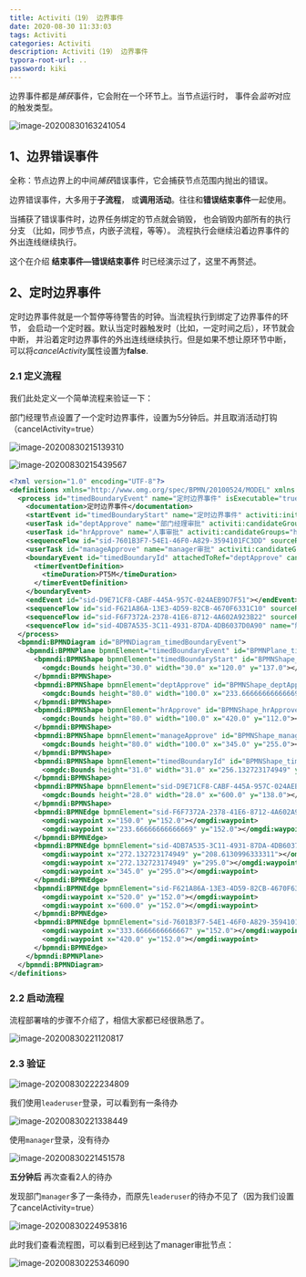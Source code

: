 ```yaml
---
title: Activiti（19） 边界事件
date: 2020-08-30 11:33:03
tags: Activiti
categories: Activiti
description: Activiti（19） 边界事件
typora-root-url: ..
password: kiki
---
```


边界事件都是*捕获*事件，它会附在一个环节上。当节点运行时， 事件会*监听*对应的触发类型。 

![image-20200830163241054](/images/activiti6-19/image-20200830163241054.png)

## 1、边界错误事件

全称：节点边界上的中间*捕获*错误事件，它会捕获节点范围内抛出的错误。

边界错误事件，大多用于**子流程**， 或**调用活动**。往往和**错误结束事件**一起使用。

当捕获了错误事件时，边界任务绑定的节点就会销毁， 也会销毁内部所有的执行分支 （比如，同步节点，内嵌子流程，等等）。 流程执行会继续沿着边界事件的外出连线继续执行。

这个在介绍 **结束事件—错误结束事件** 时已经演示过了，这里不再赘述。



## 2、定时边界事件

定时边界事件就是一个暂停等待警告的时钟。当流程执行到绑定了边界事件的环节， 会启动一个定时器。默认当定时器触发时（比如，一定时间之后），环节就会中断， 并沿着定时边界事件的外出连线继续执行。但是如果不想让原环节中断，可以将*cancelActivity*属性设置为**false**.

### 2.1 定义流程

我们此处定义一个简单流程来验证一下：

部门经理节点设置了一个定时边界事件，设置为5分钟后。并且取消活动打钩（cancelActivity=true）

![image-20200830215139310](/images/activiti6-19/image-20200830215139310.png)

![image-20200830215439567](/images/activiti6-19/image-20200830215439567.png)

```xml
<?xml version="1.0" encoding="UTF-8"?>
<definitions xmlns="http://www.omg.org/spec/BPMN/20100524/MODEL" xmlns:xsi="http://www.w3.org/2001/XMLSchema-instance" xmlns:xsd="http://www.w3.org/2001/XMLSchema" xmlns:activiti="http://activiti.org/bpmn" xmlns:bpmndi="http://www.omg.org/spec/BPMN/20100524/DI" xmlns:omgdc="http://www.omg.org/spec/DD/20100524/DC" xmlns:omgdi="http://www.omg.org/spec/DD/20100524/DI" typeLanguage="http://www.w3.org/2001/XMLSchema" expressionLanguage="http://www.w3.org/1999/XPath" targetNamespace="http://www.activiti.org/processdef">
  <process id="timedBoundaryEvent" name="定时边界事件" isExecutable="true">
    <documentation>定时边界事件</documentation>
    <startEvent id="timedBoundaryStart" name="定时边界事件" activiti:initiator="applyUserId"></startEvent>
    <userTask id="deptApprove" name="部门经理审批" activiti:candidateGroups="deptLeader"></userTask>
    <userTask id="hrApprove" name="人事审批" activiti:candidateGroups="hr"></userTask>
    <sequenceFlow id="sid-7601B3F7-54E1-46F0-A829-3594101FC3DD" sourceRef="deptApprove" targetRef="hrApprove"></sequenceFlow>
    <userTask id="manageApprove" name="manager审批" activiti:candidateGroups="generalManager"></userTask>
    <boundaryEvent id="timedBoundaryId" attachedToRef="deptApprove" cancelActivity="true">
      <timerEventDefinition>
        <timeDuration>PT5M</timeDuration>
      </timerEventDefinition>
    </boundaryEvent>
    <endEvent id="sid-D9E71CF8-CABF-445A-957C-024AEB9D7F51"></endEvent>
    <sequenceFlow id="sid-F621A86A-13E3-4D59-82CB-4670F6331C10" sourceRef="hrApprove" targetRef="sid-D9E71CF8-CABF-445A-957C-024AEB9D7F51"></sequenceFlow>
    <sequenceFlow id="sid-F6F7372A-2378-41E6-8712-4A602A923B22" sourceRef="timedBoundaryStart" targetRef="deptApprove"></sequenceFlow>
    <sequenceFlow id="sid-4DB7A535-3C11-4931-87DA-4DB6037D0A90" name="触发定时边界事件" sourceRef="timedBoundaryId" targetRef="manageApprove"></sequenceFlow>
  </process>
  <bpmndi:BPMNDiagram id="BPMNDiagram_timedBoundaryEvent">
    <bpmndi:BPMNPlane bpmnElement="timedBoundaryEvent" id="BPMNPlane_timedBoundaryEvent">
      <bpmndi:BPMNShape bpmnElement="timedBoundaryStart" id="BPMNShape_timedBoundaryStart">
        <omgdc:Bounds height="30.0" width="30.0" x="120.0" y="137.0"></omgdc:Bounds>
      </bpmndi:BPMNShape>
      <bpmndi:BPMNShape bpmnElement="deptApprove" id="BPMNShape_deptApprove">
        <omgdc:Bounds height="80.0" width="100.0" x="233.66666666666669" y="112.0"></omgdc:Bounds>
      </bpmndi:BPMNShape>
      <bpmndi:BPMNShape bpmnElement="hrApprove" id="BPMNShape_hrApprove">
        <omgdc:Bounds height="80.0" width="100.0" x="420.0" y="112.0"></omgdc:Bounds>
      </bpmndi:BPMNShape>
      <bpmndi:BPMNShape bpmnElement="manageApprove" id="BPMNShape_manageApprove">
        <omgdc:Bounds height="80.0" width="100.0" x="345.0" y="255.0"></omgdc:Bounds>
      </bpmndi:BPMNShape>
      <bpmndi:BPMNShape bpmnElement="timedBoundaryId" id="BPMNShape_timedBoundaryId">
        <omgdc:Bounds height="31.0" width="31.0" x="256.132723174949" y="176.6130996333311"></omgdc:Bounds>
      </bpmndi:BPMNShape>
      <bpmndi:BPMNShape bpmnElement="sid-D9E71CF8-CABF-445A-957C-024AEB9D7F51" id="BPMNShape_sid-D9E71CF8-CABF-445A-957C-024AEB9D7F51">
        <omgdc:Bounds height="28.0" width="28.0" x="600.0" y="138.0"></omgdc:Bounds>
      </bpmndi:BPMNShape>
      <bpmndi:BPMNEdge bpmnElement="sid-F6F7372A-2378-41E6-8712-4A602A923B22" id="BPMNEdge_sid-F6F7372A-2378-41E6-8712-4A602A923B22">
        <omgdi:waypoint x="150.0" y="152.0"></omgdi:waypoint>
        <omgdi:waypoint x="233.66666666666669" y="152.0"></omgdi:waypoint>
      </bpmndi:BPMNEdge>
      <bpmndi:BPMNEdge bpmnElement="sid-4DB7A535-3C11-4931-87DA-4DB6037D0A90" id="BPMNEdge_sid-4DB7A535-3C11-4931-87DA-4DB6037D0A90">
        <omgdi:waypoint x="272.132723174949" y="208.6130996333311"></omgdi:waypoint>
        <omgdi:waypoint x="272.132723174949" y="295.0"></omgdi:waypoint>
        <omgdi:waypoint x="345.0" y="295.0"></omgdi:waypoint>
      </bpmndi:BPMNEdge>
      <bpmndi:BPMNEdge bpmnElement="sid-F621A86A-13E3-4D59-82CB-4670F6331C10" id="BPMNEdge_sid-F621A86A-13E3-4D59-82CB-4670F6331C10">
        <omgdi:waypoint x="520.0" y="152.0"></omgdi:waypoint>
        <omgdi:waypoint x="600.0" y="152.0"></omgdi:waypoint>
      </bpmndi:BPMNEdge>
      <bpmndi:BPMNEdge bpmnElement="sid-7601B3F7-54E1-46F0-A829-3594101FC3DD" id="BPMNEdge_sid-7601B3F7-54E1-46F0-A829-3594101FC3DD">
        <omgdi:waypoint x="333.6666666666667" y="152.0"></omgdi:waypoint>
        <omgdi:waypoint x="420.0" y="152.0"></omgdi:waypoint>
      </bpmndi:BPMNEdge>
    </bpmndi:BPMNPlane>
  </bpmndi:BPMNDiagram>
</definitions>
```

### 2.2 启动流程

流程部署啥的步骤不介绍了，相信大家都已经很熟悉了。

![image-20200830221120817](/images/activiti6-19/image-20200830221120817.png)

### 2.3 验证

![image-20200830222234809](/images/activiti6-19/image-20200830222234809.png)

我们使用`leaderuser`登录，可以看到有一条待办

![image-20200830221338449](/images/activiti6-19/image-20200830221338449.png)

使用`manager`登录，没有待办

![image-20200830221451578](/images/activiti6-19/image-20200830221451578.png)

**五分钟后** 再次查看2人的待办

发现部门`manager`多了一条待办，而原先`leaderuser`的待办不见了（因为我们设置了cancelActivity=true）

![image-20200830224953816](/images/activiti6-19/image-20200830224953816.png)

此时我们查看流程图，可以看到已经到达了manager审批节点：

![image-20200830225346090](/images/activiti6-19/image-20200830225346090.png)